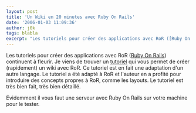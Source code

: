 ```yaml
---
layout: post
title: 'Un Wiki en 20 minutes avec Ruby On Rails'
date: '2006-01-03 11:09:36'
author: j0k
tags: blabla
excerpt: "Les tutoriels pour créer des applications avec RoR ([Ruby On Rails](http://www.j0k3r.net/news-ror-ruby-on-rails-863.html)) continuent à fleurir.      \nJe viens de trouver un [tutoriel](http://sl33p3r.free.fr/tutorials/rails/wiki/wiki-fr.html) qui vous permet de créer (rapidement) un wiki avec RoR.    Ce tutoriel est en fait une adaptation      …"
---
```


Les tutoriels pour créer des applications avec RoR ([Ruby On Rails](http://www.j0k3r.net/news-ror-ruby-on-rails-863.html)) continuent à fleurir.
Je viens de trouver un [tutoriel](http://sl33p3r.free.fr/tutorials/rails/wiki/wiki-fr.html) qui vous permet de créer (rapidement) un wiki avec RoR.    Ce tutoriel est en fait une adaptation d'un autre langage. Le tutoriel a été adapté à RoR et l'auteur en a profité pour introduire des concepts propres à RoR, comme les layouts.   Le tutoriel est très bien fait, très bien détaillé.

Evidemment il vous faut une serveur avec Ruby On Rails sur votre machine pour le tester.
